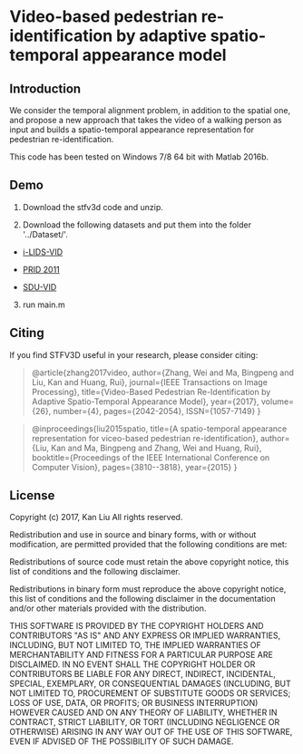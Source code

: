 # Video-based pedestrian re-identification by adaptive spatio-temporal appearance model

## Introduction

We consider the temporal alignment problem, in addition to the spatial one,
and propose a new approach that takes the video of a walking person as input and builds a spatio-temporal appearance representation for pedestrian re-identification.

This code has been tested on Windows 7/8 64 bit with Matlab 2016b.

## Demo

1. Download the stfv3d code and unzip.

2. Download the following datasets and put them into the folder '../Dataset/'.

  * [i-LIDS-VID](http://www.eecs.qmul.ac.uk/~xiatian/downloads_qmul_iLIDS-VID_ReID_dataset.html)

  * [PRID 2011](http://lrs.icg.tugraz.at/datasets/prid/)

  * [SDU-VID](http://www.vsislab.com/projects/MLAI/PedestrianRepresentation/)



3. run main.m

## Citing

If you find STFV3D useful in your research, please consider citing:

> @article{zhang2017video,
author={Zhang, Wei and Ma, Bingpeng and Liu, Kan and Huang, Rui},
journal={IEEE Transactions on Image Processing},
title={Video-Based Pedestrian Re-Identification by Adaptive Spatio-Temporal Appearance Model},
year={2017},
volume={26},
number={4},
pages={2042-2054},
ISSN={1057-7149}
}

>@inproceedings{liu2015spatio,
  title={A spatio-temporal appearance representation for viceo-based pedestrian re-identification},
  author={Liu, Kan and Ma, Bingpeng and Zhang, Wei and Huang, Rui},
  booktitle={Proceedings of the IEEE International Conference on Computer Vision},
  pages={3810--3818},
  year={2015}
}

## License

Copyright (c) 2017, Kan Liu
All rights reserved.

Redistribution and use in source and binary forms, with or without modification, are permitted provided that the following conditions are met:

Redistributions of source code must retain the above copyright notice, this list of conditions and the following disclaimer.

Redistributions in binary form must reproduce the above copyright notice, this list of conditions and the following disclaimer in the documentation and/or other materials provided with the distribution.

THIS SOFTWARE IS PROVIDED BY THE COPYRIGHT HOLDERS AND CONTRIBUTORS "AS IS" AND ANY EXPRESS OR IMPLIED WARRANTIES, INCLUDING, BUT NOT LIMITED TO, THE IMPLIED WARRANTIES OF MERCHANTABILITY AND FITNESS FOR A PARTICULAR PURPOSE ARE DISCLAIMED. IN NO EVENT SHALL THE COPYRIGHT HOLDER OR CONTRIBUTORS BE LIABLE FOR ANY DIRECT, INDIRECT, INCIDENTAL, SPECIAL, EXEMPLARY, OR CONSEQUENTIAL DAMAGES (INCLUDING, BUT NOT LIMITED TO, PROCUREMENT OF SUBSTITUTE GOODS OR SERVICES; LOSS OF USE, DATA, OR PROFITS; OR BUSINESS INTERRUPTION) HOWEVER CAUSED AND ON ANY THEORY OF LIABILITY, WHETHER IN CONTRACT, STRICT LIABILITY, OR TORT (INCLUDING NEGLIGENCE OR OTHERWISE) ARISING IN ANY WAY OUT OF THE USE OF THIS SOFTWARE, EVEN IF ADVISED OF THE POSSIBILITY OF SUCH DAMAGE.
